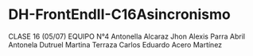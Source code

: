 # DH-FrontEndII-C16Asincronismo
CLASE 16 (05/07)	EQUIPO N°4
	Antonella Alcaraz
	Jhon Alexis Parra Abril
	Antonela Dutruel
	Martina Terraza
	Carlos Eduardo Acero Martínez

